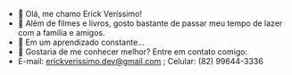 - 👋 Olá, me chamo Erick Veríssimo!
- 🎈 Além de filmes e livros, gosto bastante de passar meu tempo de lazer com a família e amigos.
- 🌱 Em um aprendizado constante...
- 📲 Gostaria de me conhecer melhor? Entre em contato comigo:
- E-mail: erickverissimo.dev@gmail.com ; Celular: (82) 99644-3336

<!---
Erick-Verissim0/Erick-Verissim0 is a ✨ special ✨ repository because its `README.md` (this file) appears on your GitHub profile.
You can click the Preview link to take a look at your changes.
--->
